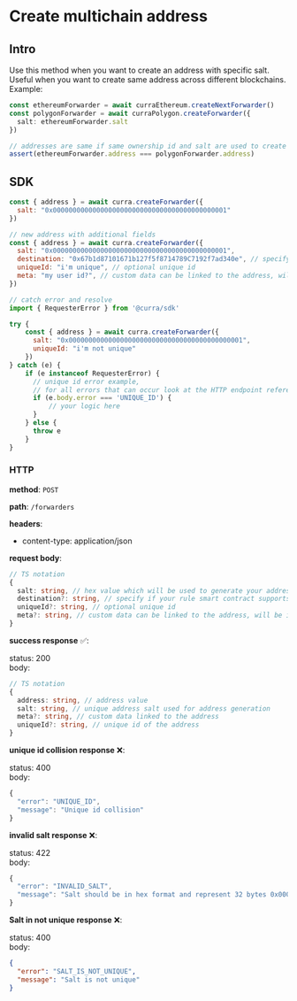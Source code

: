# Create multichain address

## Intro

Use this method when you want to create an address with specific salt. Useful when you want to create same address across different blockchains. Example:

```ts
const ethereumForwarder = await curraEthereum.createNextForwarder()
const polygonForwarder = await curraPolygon.createForwarder({
  salt: ethereumForwarder.salt
})

// addresses are same if same ownership id and salt are used to create curra instances on multiple blockchains
assert(ethereumForwarder.address === polygonForwarder.address)
```

## SDK

```js
const { address } = await curra.createForwarder({
  salt: "0x00000000000000000000000000000000000000000001" 
})

// new address with additional fields
const { address } = await curra.createForwarder({
  salt: "0x00000000000000000000000000000000000000000001",
  destination: "0x67b1d87101671b127f5f8714789C7192f7ad340e", // specify if your rule smart contract supports multiple destinations
  uniqueId: "i'm unique", // optional unique id 
  meta: "my user id?", // custom data can be linked to the address, will be included in  incomes webhooks
})

// catch error and resolve
import { RequesterError } from '@curra/sdk'

try {
	const { address } = await curra.createForwarder({
	  salt: "0x00000000000000000000000000000000000000000001",
	  uniqueId: "i'm not unique"
	})
} catch (e) {
	if (e instanceof RequesterError) {
      // unique id error example,
      // for all errors that can occur look at the HTTP endpoint reference below
	  if (e.body.error === 'UNIQUE_ID') {
		  // your logic here
	  }	
	} else {
	  throw e
	}
}
```

### HTTP

**method**: `POST`

**path**: `/forwarders`

**headers**: 
- content-type: application/json

**request body**:
```ts
// TS notation
{
  salt: string, // hex value which will be used to generate your address, format: 0x00000000000000000000000000000000000000000000, 32 bytes
  destination?: string, // specify if your rule smart contract supports multiple destinations
  uniqueId?: string, // optional unique id 
  meta?: string, // custom data can be linked to the address, will be included in  incomes webhooks
}
```

**success response** ✅:

status: 200\
body:
```ts
// TS notation
{
  address: string, // address value
  salt: string, // unique address salt used for address generation
  meta?: string, // custom data linked to the address
  uniqueId?: string, // unique id of the address
}
```

**unique id collision response** ❌:

status: 400\
body:
```ts
{ 
  "error": "UNIQUE_ID", 
  "message": "Unique id collision" 
}
```

**invalid salt response** ❌:

status: 422\
body:
```ts
{ 
  "error": "INVALID_SALT", 
  "message": "Salt should be in hex format and represent 32 bytes 0x00000000000000000000000000000000000000000000" 
}
```

**Salt in not unique response** ❌:

status: 400\
body:
```json
{ 
  "error": "SALT_IS_NOT_UNIQUE",
  "message": "Salt is not unique"
}
```
